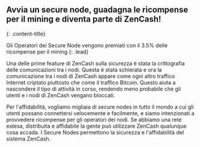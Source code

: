 ## Avvia un secure node, guadagna le ricompense per il mining e diventa parte di ZenCash!
{: .content-title}

Gli Operatori dei Secure Node vengono premiati con il 3.5% delle ricompense per il mining
{: .lead}

Una delle prime feature di ZenCash sulla sicurezza è stata la crittografia delle comunicazioni tra i nodi. Questa è stata schierata e ora la comunicazione tra i nodi di ZenCash appare come ogni altro traffico Internet criptato piuttosto che come il traffico Bitcoin. Questo aiuta a nascondere il tipo di attività in corso, rendendo meno probabile che gli utenti e i nodi di ZenCash vengano bloccati.

Per l'affidabilità, vogliamo migliaia di secure nodes in tutto il mondo a cui gli utenti possano connettersi velocemente e facilmente, e siamo intenzionati a provvedere ricompense per gli operatori dei nodi. Se abbiamo una rete estesa, distribuita e affidabile la gente può utilizzare ZenCash qualunque cosa accada. I Secure Nodes permettono la sicurezza e l'affidabilità del sistema ZenCash.
